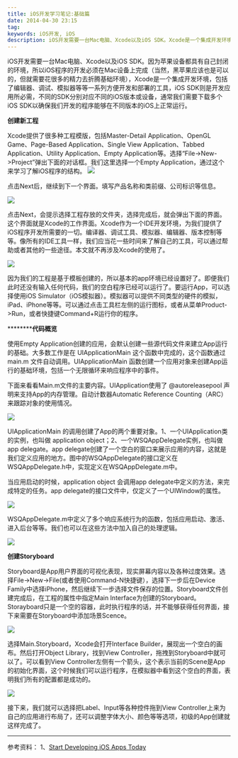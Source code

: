 ```yaml
---
title: iOS开发学习笔记:基础篇
date: 2014-04-30 23:15
tag: 
keywords: iOS开发, iOS
description: iOS开发需要一台Mac电脑、Xcode以及iOS SDK。Xcode是一个集成开发环境，iOS SDK则是开发应用所必需，不同的SDK分别对应不同的iOS版本或设备。
---
```


iOS开发需要一台Mac电脑、Xcode以及iOS SDK。因为苹果设备都具有自己封闭的环境，所以iOS程序的开发必须在Mac设备上完成（当然，黑苹果应该也是可以的，但就需要花很多的精力去折腾基础环境），Xcode是一个集成开发环境，包括了编辑器、调试、模拟器等等一系列方便开发和部署的工具，iOS SDK则是开发应用所必需，不同的SDK分别对应不同的iOS版本或设备，通常我们需要下载多个iOS SDK以确保我们开发的程序能够在不同版本的iOS上正常运行。

**创建新工程**

Xcode提供了很多种工程模版，包括Master-Detail Application、OpenGL Game、Page-Based Application、Single View Application、Tabbed Application、Utility Application、Empty Application等。选择“File->New->Project”弹出下面的对话框。我们这里选择一个Empty Application，通过这个来学习了解iOS程序的结构。
![](/20140430-ios-develop/302314062678451.png)

点击Next后，继续到下一个界面。填写产品名称和类前缀、公司标识等信息。

![](/20140430-ios-develop/302314277203140.png)


点击Next，会提示选择工程存放的文件夹，选择完成后，就会弹出下面的界面。这个界面就是Xcode的工作界面。Xcode作为一个IDE开发环境，为我们提供了iOS程序开发所需要的一切。编译器、调试工具、模拟器、编辑器、版本控制等等。像所有的IDE工具一样，我们应当花一些时间来了解自己的工具，可以通过帮助或者其他的一些途径。本文就不再涉及Xcode的使用了。

![](/20140430-ios-develop/302314428617466.png)

因为我们的工程是基于模板创建的，所以基本的app环境已经设置好了。即便我们此时还没有输入任何代码，我们的空白程序已经可以运行了。要运行App，可以选择使用iOS Simulator（iOS模拟器）。模拟器可以提供不同类型的硬件的模拟，iPad、iPhone等等。可以通过点击工具栏左侧的运行图标，或者从菜单Product->Run，或者快捷键Command+R运行你的程序。

**********代码概览**

使用Empty Application创建的应用，会默认创建一些源代码文件来建立App运行的基础。大多数工作是在 UIApplicationMain 这个函数中完成的，这个函数通过 main.m 文件自动调用。UIApplicationMain 函数创建一个应用对象来创建App运行的基础环境，包括一个无限循环来响应程序中的事件。


下面来看看Main.m文件的主要内容。UIApplication使用了 @autoreleasepool 声明来支持App的内存管理。自动计数器Automatic Reference Counting（ARC）来跟踪对象的使用情况。


![](/20140430-ios-develop/011431177525581.png)

UIApplicationMain 的调用创建了App的两个重要对象。1、一个UIApplication类的实例，也叫做 application object；2、一个WSQAppDelegate实例，也叫做app delegate。app delegate创建了一个空白的窗口来展示应用的内容，这就是我们定义应用的地方。图中的WSQAppDelegate的接口定义在 WSQAppDelegate.h中，实现定义在WSQAppDelegate.m中。

当应用启动的时候，application object 会调用app delegate中定义的方法，来完成特定的任务。app delegate的接口文件中，仅定义了一个UIWindow的属性。

![](/20140430-ios-develop/011431473302918.png)


WSQAppDelegate.m中定义了多个响应系统行为的函数，包括应用启动、激活、进入后台等等。我们也可以在这些方法中加入自己的处理逻辑。


![](/20140430-ios-develop/011432149861167.png)

**创建Storyboard**

Storyboard是App用户界面的可视化表现，现实屏幕内容以及各种过度效果。选择File->New->File(或者使用Command-N快捷键），选择下一步后在Device Family中选择iPhone，然后继续下一步选择文件保存的位置。Storyboard文件创建完成后，在工程的属性中指定Main Interface为创建的Storyboard。Storayboard只是一个空的容器，此时执行程序的话，并不能够获得任何界面，接下来需要在Storyboard中添加场景Scence。


![](/20140430-ios-develop/011432326425993.png)

选择Main.Storyboard，Xcode会打开Interface Builder，展现出一个空白的画布。然后打开Object Library，找到View Controller，拖拽到Storyboard中就可以了。可以看到View Controller左侧有一个箭头，这个表示当前的Scene是App的初始化界面，这个时候我们可以运行程序，在模拟器中看到这个空白的界面，表明我们所有的配置都是成功的。


![](/20140430-ios-develop/011432457364961.png)

接下来，我们就可以选择把Label、Input等各种控件拖到View Controller上来为自己的应用进行布局了，还可以调整字体大小、颜色等等选项，初级的App创建就这样完成了。
****


参考资料：
1、[Start Developing iOS Apps Today](https://developer.apple.com/library/iOS/referencelibrary/GettingStarted/RoadMapiOS/FirstTutorial.html#//apple_ref/doc/uid/TP40011343-CH3-SW1)














